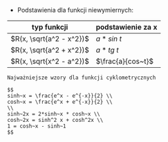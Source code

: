 - Podstawienia dla funkcji niewymiernych:

| typ funkcji              | podstawienie za x |
|--------------------------|-------------------|
| $R(x, \sqrt{a^2 - x^2})$ | $a * sin~t$       |
| $R(x, \sqrt{a^2 + x^2})$ | $a * tg~t$        |
| $R(x, \sqrt{x^2 - a^2})$ | $\frac{a}{cos~t}$ |

```{tip}
Najważniejsze wzory dla funkcji cyklometrycznych

$$
sinh~x = \frac{e^x - e^{-x}}{2} \\
cosh~x = \frac{e^x + e^{-x}}{2} \\
\\
sinh~2x = 2*sinh~x * cosh~x \\
cosh~2x = sinh^2 x + cosh^2x \\
1 = cosh~x - sinh~1
$$
```
